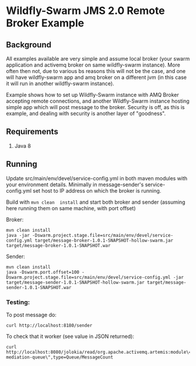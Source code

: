 # Wildfly-Swarm JMS 2.0 Remote Broker Example


## Background

All examples available are very simple and assume local broker (your swarm application and activemq broker on same wildfly-swarm instance). More often then not, due to various bs reasons
this will not be the case, and one will have wildfly-swarm app and amq broker on a different jvm (in this case it will run in another wildfly-swarm instance).

Example shows how to set up Wildfly-Swarm instance with AMQ Broker accepting remote connections, and another Wildfly-Swarm instance 
hosting simple app which will post message to the broker.
Security is off, as this is example, and dealing with security is another layer of "goodness".

## Requirements

1. Java 8

## Running

Update src/main/env/devel/service-config.yml in both maven modules with your environment details.
Minimally in message-sender's service-config.yml set host to IP address on which the broker is running.

Build with `mvn clean  install` and start both broker and sender (assuming here running them on same machine, with port offset)

Broker:
```
mvn clean install
java -jar -Dswarm.project.stage.file=src/main/env/devel/service-config.yml target/message-broker-1.0.1-SNAPSHOT-hollow-swarm.jar target/message-broker-1.0.1-SNAPSHOT.war
```

Sender:
```
mvn clean install
java -Dswarm.port.offset=100 -Dswarm.project.stage.file=src/main/env/devel/service-config.yml -jar target/message-sender-1.0.1-SNAPSHOT-hollow-swarm.jar target/message-sender-1.0.1-SNAPSHOT.war
```

### Testing:

To post message do:

```
curl http://localhost:8180/sender
```

To check that it worker (see value in JSON returned):
```
curl http://localhost:8080/jolokia/read/org.apache.activemq.artemis:module\=JMS,name\=\"clustered-mediation-queue\",type=Queue/MessageCount
```
